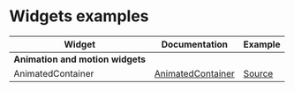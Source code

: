 # Widgets examples

| Widget                       | Documentation                                                        | Example |
|------------------------------|----------------------------------------------------------------------|---------|
| **Animation and motion widgets** |                                                                      |         |
| AnimatedContainer            | [AnimatedContainer][Doc_AnimatedContainer] | [Source][Source_AnimatedContainer]      |


[Doc_AnimatedContainer]:https://api.flutter.dev/flutter/widgets/AnimatedContainer-class.html

[Source_AnimatedContainer]:/lib/animation_and_motion_widgets/animated_container.dart